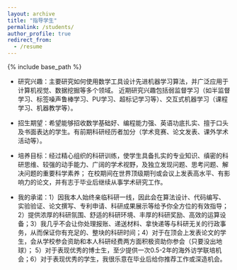 ```yaml
---
layout: archive
title: "指导学生"
permalink: /students/
author_profile: true
redirect_from:
  - /resume
---
```


{% include base_path %}

* 研究兴趣：主要研究如何使用数学工具设计先进机器学习算法，并广泛应用于计算机视觉、数据挖掘等多个领域。 近期研究兴趣包括弱监督学习（如半监督学习、标签噪声鲁棒学习、PU学习、超标记学习等）、交互式机器学习（课程学习、机器教学等）。

* 招生期望：希望能够招收数学基础好、编程能力强、英语功底扎实、擅于口头及书面表达的学生。有前期科研经历者加分（学术竞赛、论文发表、课外学术活动等）。

* 培养目标：经过精心组织的科研训练，使学生具备扎实的专业知识、缜密的科研思维、较强的动手能力、广阔的学术视野，及独立发现问题、思考问题、解决问题的重要科学素养； 在校期间在世界顶级期刊或会议上发表高水平、有影响力的论文，并有志于毕业后继续从事学术研究工作。

* 我的承诺：1）因我本人始终亲临科研一线，因此会在算法设计、代码编写、实验验证、论文撰写、专利申请、科研成果展示等给予你全方位的有效指导；2）提供浓厚的科研氛围、舒适的科研环境、丰厚的科研奖励、高效的运算设备；3）我几乎不会让你处理报账、递送材料、拿快递等与科研无关的行政事务，从而保证你有充足的、整块的科研时间；4）对于在顶会上发表论文的学生，会从学校参会资助和本人科研经费两方面积极资助你参会（只要没出地球）； 5）对于表现优秀的博士生，至少提供一次0.5-2年的海外访学联培机会；6）对于表现优秀的学生，我很乐意在毕业后给你推荐工作或深造机会。
